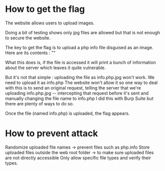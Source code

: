 # How to get the flag
The website allows users to upload images.

Doing a bit of testing shows only jpg files are allowed but that is not enough to secure the website.

The key to get the flag is to upload a php info file disguised as an image.
Here are its contents :
"<?php
phpinfo();
?>"

What this does is, if the file is accessed it will print a bunch of information about the server which leaves it quite vulnerable.

But it's not that simple : uploading the file as info.php.jpg won't work. We need to upload it as info.php
The website won't allow it so one way to deal with this is to send an original request, telling the server that we're uploading info.php.jpg -- intercepting that request before it's sent and manually changing the file name to info.php
I did this with Burp Suite but there are plenty of ways to do so.

Once the file (named info.php) is uploaded, the flag appears.

# How to prevent attack
Randomize uploaded file names -> prevent files such as php.info
Store uploaded files outside the web root folder -> to make sure uploaded files are not directly accessible
Only allow specific file types and verify their types.
